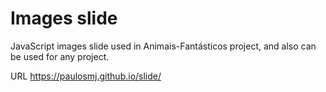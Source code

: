 # Images slide

JavaScript images slide used in Animais-Fantásticos project, and also can be used for any project.


URL https://paulosmj.github.io/slide/
